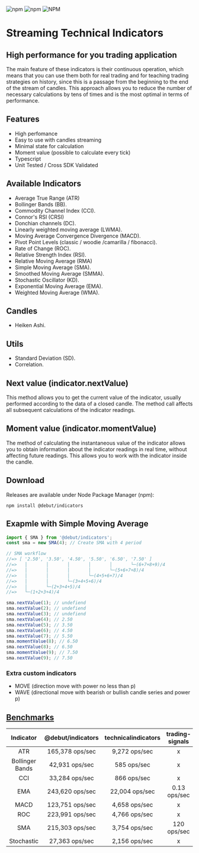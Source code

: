 ![npm](https://img.shields.io/npm/v/@debut/indicators)
![npm](https://img.shields.io/npm/dm/@debut/indicators)
![NPM](https://img.shields.io/npm/l/@debut/indicators)
# Streaming Technical Indicators
## High performance for you trading application

The main feature of these indicators is their continuous operation, which means that you can use them both for real trading and for teaching trading strategies on history, since this is a passage from the beginning to the end of the stream of candles. This approach allows you to reduce the number of necessary calculations by tens of times and is the most optimal in terms of performance.

## Features
- High perfomance
- Easy to use with candles streaming
- Minimal state for calculation
- Moment value (possible to calculate every tick)
- Typescript
- Unit Tested / Cross SDK Validated

## Available Indicators
- Average True Range (ATR)
- Bollinger Bands (BB).
- Commodity Channel Index (CCI).
- Connor's RSI (CRSI)
- Donchian channels (DC).
- Linearly weighted moving average (LWMA).
- Moving Average Convergence Divergence (MACD).
- Pivot Point Levels (classic / woodie /camarilla / fibonacci).
- Rate of Change (ROC).
- Relative Strength Index (RSI).
- Relative Moving Average (RMA)
- Simple Moving Average (SMA).
- Smoothed Moving Average (SMMA).
- Stochastic Oscillator (KD).
- Exponential Moving Average (EMA).
- Weighted Moving Average (WMA).

## Candles
- Heiken Ashi.

## Utils
- Standard Deviation (SD).
- Correlation.
## Next value (indicator.nextValue)
This method allows you to get the current value of the indicator, usually performed according to the data of a closed candle. The method call affects all subsequent calculations of the indicator readings.

## Moment value (indicator.momentValue)
The method of calculating the instantaneous value of the indicator allows you to obtain information about the indicator readings in real time, without affecting future readings. This allows you to work with the indicator inside the candle.

## Download

Releases are available under Node Package Manager (npm):

    npm install @debut/indicators

## Exapmle with Simple Moving Average

```js
import { SMA } from '@debut/indicators';
const sma = new SMA(4); // Create SMA with 4 period

// SMA workflow
//=> [ '2.50', '3.50', '4.50', '5.50', '6.50', '7.50' ]
//=>   │       │       │       │       │       └─(6+7+8+9)/4
//=>   │       │       │       │       └─(5+6+7+8)/4
//=>   │       │       │       └─(4+5+6+7)/4
//=>   │       │       └─(3+4+5+6)/4
//=>   │       └─(2+3+4+5)/4
//=>   └─(1+2+3+4)/4

sma.nextValue(1); // undefiend
sma.nextValue(2); // undefiend
sma.nextValue(3); // undefiend
sma.nextValue(4); // 2.50
sma.nextValue(5); // 3.50
sma.nextValue(6); // 4.50
sma.nextValue(7); // 5.50
sma.momentValue(8); // 6.50
sma.nextValue(8); // 6.50
sma.momentValue(9); // 7.50
sma.nextValue(9); // 7.50

```
### Extra custom indicators
- MOVE (direction move with power no less than p)
- WAVE (directional move with bearish or bullish candle series and power p)

## [Benchmarks](https://github.com/follow-traders/indicators-benchmark)

| Indicator   |      @debut/indicators     |   technicalindicators  |   trading-signals  |     ta.js        |
|:-----------:|:--------------------------:|:----------------------:|:------------------:|:----------------:|
|     ATR     |       165,378 ops/sec       |      9,272 ops/sec     |    x     |   x   |
|     Bollinger Bands     |       42,931 ops/sec       |      585 ops/sec     |    x     |   x   |
|     CCI     |       33,284 ops/sec       |      866 ops/sec     |    x     |   x   |
|     EMA     |       243,620 ops/sec      |      22,004 ops/sec     |    0.13 ops/sec     |   100,070 ops/sec  |
|     MACD     |       123,751 ops/sec       |      4,658 ops/sec     |    x     |   x   |
|     ROC     |       223,991 ops/sec       |      4,766 ops/sec     |    x     |   x   |
|     SMA     |       215,303 ops/sec       |      3,754 ops/sec     |    120 ops/sec     |   1,670 ops/sec  |
|     Stochastic     |       27,363 ops/sec       |      2,156 ops/sec     |    x     |   x   |
